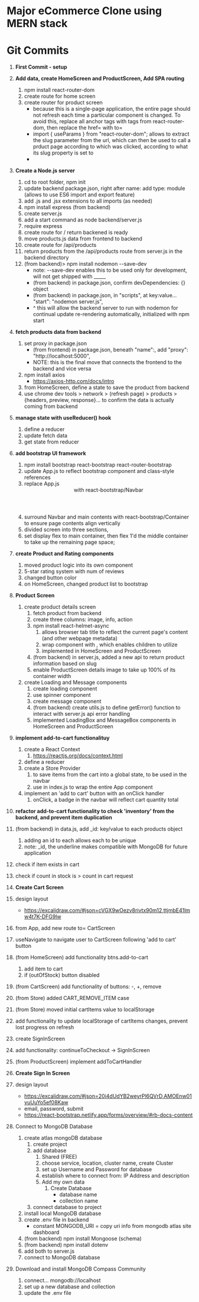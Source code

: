 # Major eCommerce Clone using MERN stack

# Git Commits

1. **First Commit - setup**

2. **Add data, create HomeScreen and ProductScreen, Add SPA routing**
   1. npm install react-router-dom
   2. create route for home screen
   3. create router for product screen
        - because this is a single-page application, the entire page should not refresh each time a particular component is changed.  To avoid this, replace all anchor <a> tags with <Link> tags from react-router-dom, then replace the href= with to=
        - import { useParams } from "react-router-dom"; allows to extract the slug parameter from the url, which can then be used to call a prduct page according to which was clicked, according to what its slug property is set to
        - 
3. **Create a Node.js server**
   1. cd to root folder, npm init
   2. update backend package.json, right after name: add type: module (allows to use ES6 import and export feature)
   3. add .js and .jsx extensions to all imports (as needed)
   4. npm install express (from backend)
   5. create server.js
   6. add a start command as node backend/server.js
   7. require express
   8. create route for / return backened is ready
   9. move products.js data from frontend to backend
   10. create route for /api/products
   11. return products from the /api/products route from server.js in the backend directory
   12. (from backend)> npm install nodemon --save-dev
        - note: --save-dev enables this to be used only for development, will not get shipped with _____
        - (from backend) in package.json, confirm devDependencies: {} object
        - (from backend) in package.json, in "scripts", at key:value... "start": "nodemon server.js",
        - ^ this will allow the backend server to run with nodemon for continual update re-rendering automatically, initialized with npm start
  
4. **fetch products data from backend**
     1. set proxy in package.json
        - (from frontend) in package.json, beneath "name":, add "proxy": "http://localhost:5000",
        - NOTE: this is the final move that connects the frontend to the backend and vice versa
     2. npm install axios
         - https://axios-http.com/docs/intro
     3. from HomeScreen, define a state to save the product from backend
     4. use chrome dev tools > network > (refresh page) > products > {headers, preview, response}... to confirm the data is actually coming from backend
   
5. **manage state with useReducer() hook**
   1. define a reducer
   2. update fetch data
   3. get state from reducer

6. **add bootstrap UI framework**
   1. npm install bootstrap react-bootstrap react-router-bootstrap
   2. update App.js to reflect bootstrap component and class-style references
   3. replace App.js <header> with react-bootstrap/Navbar
   4. surround Navbar and main contents with react-bootstrap/Container to ensure page contents align vertically
   5. divided screen into three sections,
   6. set display flex to main container, then flex 1'd the middle container to take up the remaining page space;

7. **create Product and Rating components**
   1.  moved product logic into its own component
   2.  5-star rating system with num of reviews
   3.  changed button color
   4.  on HomeScreen, changed product list to bootstrap

8. **Product Screen**
   1. create product details screen
      1. fetch product from backend
      2. create three columns: image, info, action
      3. npm install react-helmet-async
         1. allows browser tab title to reflect the current page's content (and other webpage metadata)
         2. wrap <App> component with <HelmetProvider>, which enables children to utilize <Helmet>
         3. implemented in HomeScreen and ProductScreen
      4. (from backend) in server.js, added a new api to return product information based on slug
      5. enable ProductScreen details image to take up 100% of its container width
   2. create Loading and Message components
      1. create loading component
      2. use spinner component
      3. create message component
      4. (from backend) create utils.js to define getError() function to interact with server.js api error handling
      5. implemented LoadingBox and MessageBox components in HomeScreen and ProductScreen

9. **implement add-to-cart functionalituy**
   1. create a React Context
      1. https://reactjs.org/docs/context.html
   2. define a reducer
   3. create a Store Provider 
      1. to save items from the cart into a global state, to be used in the navbar
      2. use in index.js to wrap the entire App component
   4. implement an 'add to cart' button with an onClick handler
      1. onClick, a badge in the navbar will reflect cart quantity total

10. **refactor add-to-cart functionality to check 'inventory' from the backend, and prevent item duplication**
   1. (from backend) in data.js, add _id: key/value to each products object
      1. adding an id to each allows each to be unique
      2. note: _id, the underline makes compatible with MongoDB for future application
   2. check if item exists in cart
   3. check if count in stock is > count in cart request

11. **Create Cart Screen**
   1. design layout
      - https://excalidraw.com/#json=cVGX9wOezv8rivtx90m12,ttjmbE41lmw4t7K-DFG9lw
   2. from App, add new route to= CartScreen
   3. useNavigate to navigate user to CartScreen following 'add to cart' button
   4. (from HomeScreen) add functionality btns.add-to-cart
      1. add item to cart
      2. if (outOfStock) button disabled
   5. (from CartScreen) add functionality of buttons: -, +, remove
   6. (from Store) added CART_REMOVE_ITEM case
   7. (from Store) moved initial cartItems value to localStorage
   8. add functionality to update localStorage of cartItems changes, prevent lost progress on refresh
   16. create SignInScreen
   10. add functionality: continueToCheckout -> SignInScreen
   11. (from ProductScreen) implement addToCartHandler

12. **Create Sign In Screen**
   1. design layout
      - https://excalidraw.com/#json=20i4dUdYB2weyrPl6QVrD,AMOEnw01vuUuYo5ef08Kaw
      - email, password, submit
      - https://react-bootstrap.netlify.app/forms/overview/#rb-docs-content
   2. Connect to MongoDB Database
      1. create atlas mongoDB database
         1. create project
         2. add database
            1. Shared (FREE)
            2. choose service, location, cluster name, create Cluster
            3. set up Username and Password for database
            4. establish where to connect from: IP Address and description
            5. Add my own data
               1. Create Database
                  - database name
                  - collection name
         3. connect database to project
      2. install local MongoDB database
      3. create .env file in backend
         - constant MONGODB_URI = copy uri info from mongodb atlas site dashboard
      4. (from backend) npm install Mongoose (schema)
      5. (from backend) npm install dotenv
      6. add both to server.js
      7. connect to MongoDB database
   3. Download and install MongoDB Compass Community
      1. connect...   mongodb://localhost
      2. set up a new database and collection
      3. update the .env file 